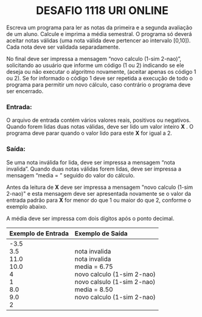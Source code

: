 <center><h1>DESAFIO 1118 URI ONLINE</h1></center>

Escreva um programa para ler as notas da primeira e a segunda avaliação de um aluno. Calcule e imprima a média semestral. O programa só deverá aceitar notas válidas (uma nota válida deve pertencer ao intervalo [0,10]). Cada nota deve ser validada separadamente.

No final deve ser impressa a mensagem “novo calculo (1-sim 2-nao)”, solicitando ao usuário que informe um código (1 ou 2) indicando se ele deseja ou não executar o algoritmo novamente, (aceitar apenas os código 1 ou 2). Se for informado o código 1 deve ser repetida a execução de todo o programa para permitir um novo cálculo, caso contrário o programa deve ser encerrado.

<h3>Entrada:</h3>

O arquivo de entrada contém vários valores reais, positivos ou negativos. Quando forem lidas duas notas válidas, deve ser lido um valor inteiro **X** . O programa deve parar quando o valor lido para este **X** for igual a 2.

<h3>Saída:</h3>

Se uma nota inválida for lida, deve ser impressa a mensagem “nota invalida”. Quando duas notas válidas forem lidas, deve ser impressa a mensagem “media = ” seguido do valor do cálculo.

Antes da leitura de **X** deve ser impressa a mensagem "novo calculo (1-sim 2-nao)" e esta mensagem deve ser apresentada novamente se o valor da entrada padrão para **X** for menor do que 1 ou maior do que 2, conforme o exemplo abaixo.

A média deve ser impressa com dois dígitos após o ponto decimal.



| Exemplo de Entrada                                           | Exemplo de Saída                                             |
| ------------------------------------------------------------ | :----------------------------------------------------------- |
| -3.5<br />3.5<br />11.0<br />10.0<br />4<br />1<br />8.0<br />9.0<br />2 | nota invalida<br />nota invalida<br />media = 6.75<br />novo calculo (1-sim 2-nao)<br />novo calsulo (1-sim 2-nao)<br />media = 8.50<br />novo calculo (1-sim 2-nao) |

